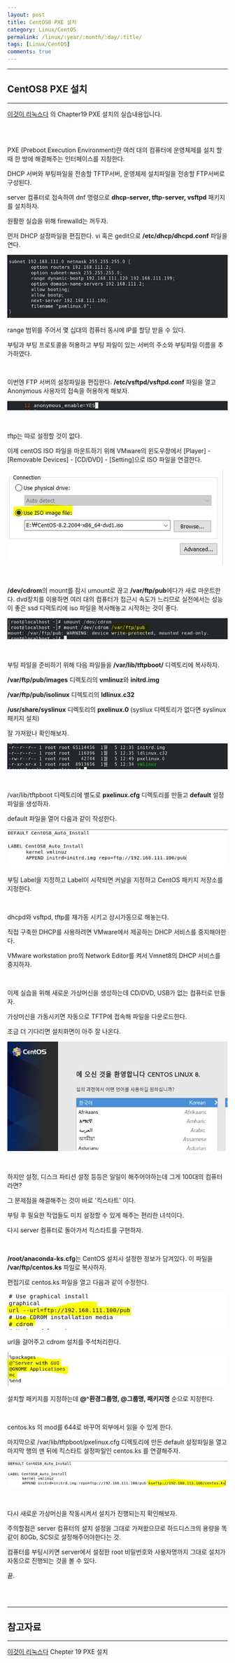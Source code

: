 ```yaml
---
layout: post
title: CentOS8 PXE 설치
category: Linux/CentOS
permalink: /linux/:year/:month/:day/:title/
tags: [Linux/CentOS]
comments: true
---
```


---

## CentOS8 PXE 설치

---

[이것이 리눅스다](https://book.naver.com/bookdb/book_detail.nhn?bid=16315003) 의 Chapter19 PXE 설치의 실습내용입니다.

<br>

<br>

PXE (Preboot Execution Environment)란 여러 대의 컴퓨터에 운영체제를 설치 할 때 한 방에 해결해주는 인터페이스를 지칭한다. 

DHCP 서버와 부팅파일을 전송할 TFTP서버, 운영체제 설치파일을 전송할 FTP서버로 구성된다.

server 컴퓨터로 접속하여 dnf 명령으로 **dhcp-server, tftp-server, vsftpd** 패키지를 설치하자.

원활한 실습을 위해 firewalld는 꺼두자.

먼저 DHCP 설정파일을 편집한다. vi 혹은 gedit으로 **/etc/dhcp/dhcpd.conf** 파일을 연다.

![dhcp설정](/assets/post/linux/2021-01-05-01.JPG)

range 범위를 주어서 몇 십대의 컴퓨터 동시에 IP를 할당 받을 수 있다.

부팅과 부팅 프로토콜을 허용하고 부팅 파일이 있는 서버의 주소와 부팅파일 이름을 추가하였다.

<br>

이번엔 FTP 서버의 설정파일을 편집한다. **/etc/vsftpd/vsftpd.conf** 파일을 열고 Anonymous 사용자의 접속을 허용하게 해보자.

![ftp설정](/assets/post/linux/2021-01-05-02.JPG)

<br>

tftp는 따로 설정할 것이 없다.

이제 centOS ISO 파일을 마운트하기 위해 VMware의 윈도우창에서 [Player] - [Removable Devices] - [CD/DVD] - [Setting]으로 ISO 파일을 연결한다.

![ISO](/assets/post/linux/2021-01-05-03.JPG)

<br>

**/dev/cdrom**의 mount를 잠시 umount로 끊고 **/var/ftp/pub**에다가 새로 마운트한다. dvd장치를 이용하면 여러 대의 컴퓨터가 접근시 속도가 느리므로 실전에서는 성능이 좋은 ssd 디렉토리에 iso 파일을 복사해놓고 시작하는 것이 좋다.

![mount](/assets/post/linux/2021-01-05-04.JPG)

<br>

부팅 파일을 준비하기 위해 다음 파일들을 **/var/lib/tftpboot/** 디렉토리에 복사하자.

**/var/ftp/pub/images** 디렉토리의 **vmlinuz**와 **initrd.img**

**/var/ftp/pub/isolinux** 디렉토리의 **ldlinux.c32**

**/usr/share/syslinux** 디렉토리의 **pxelinux.0** (sysliux 디렉토리가 없다면 syslinux 패키지 설치)

잘 가져왔나 확인해보자.

![복사](/assets/post/linux/2021-01-05-05.JPG)

<br>

/var/lib/tftpboot 디렉토리에 별도로 **pxelinux.cfg** 디렉토리를 만들고 **default** 설정 파일을 생성하자.

default 파일을 열어 다음과 같이 작성한다.

 ![default](/assets/post/linux/2021-01-05-06.JPG)

부팅 Label을 지정하고 Label이 시작되면 커널을 지정하고 CentOS 패키지 저장소를 지정한다.

<br>

dhcpd와 vsftpd, tftp를 재가동 시키고 상시가동으로 해놓는다.

직접 구축한 DHCP를 사용하려면 VMware에서 제공하는 DHCP 서비스를 중지해야한다.

VMware workstation pro의 Network Editor를 켜서 Vmnet8의 DHCP 서비스를 중지하자.

<br>

이제 실습을 위해 새로운 가상머신을 생성하는데 CD/DVD, USB가 없는 컴퓨터로 만들자.

가상머신을 가동시키면 자동으로 TFTP에 접속해 파일을 다운로드한다.

조금 더 기다리면 설치화면이 아주 잘 나온다.

![설치화면](/assets/post/linux/2021-01-05-07.JPG)

<br>

하지만 설정, 디스크 파티션 설정 등등은 일일이 해주어야하는데 그게 100대의 컴퓨터라면?

그 문제점을 해결해주는 것이 바로 '킥스타트' 이다.

부팅 후 필요한 작업들도 미치 설정할 수 있게 해주는 편리한 녀석이다.

다시 server 컴퓨터로 돌아가서  킥스타트를 구현하자.

<br>

**/root/anaconda-ks.cfg**는 CentOS 설치시 설정한 정보가 담겨있다. 이 파일을 **/var/ftp/centos.ks** 파일로 복사하자.

편집기로 centos.ks 파일을 열고 다음과 같이 수정한다.

![centos.ks](/assets/post/linux/2021-01-05-08.JPG)

url을 걸어주고 cdrom 설치를 주석처리한다. 

![centos.ks2](/assets/post/linux/2021-01-05-09.JPG)

설치할 패키지를 지정하는데 **@^환경그룹명, @그룹명, 패키지명** 순으로 지정한다.

<br>

centos.ks 의 mod를 644로 바꾸어 외부에서 읽을 수 있게 한다.

마지막으로 /var/lib/tftpboot/pxelinux.cfg 디렉토리에 만든 default 설정파일을 열고 마지막 행의 맨 뒤에 킥스타트 설정파일인 centos.ks 를 연결해주자.

![ks연결](/assets/post/linux/2021-01-05-10.JPG)

<br>

다시 새로운 가상머신을 작동시켜서 설치가 진행되는지 확인해보자.

주의할점은 server 컴퓨터의 설치 설정을 그대로 가져왔으므로 하드디스크의 용량을 똑같이 80Gb, SCSI로 설정해주어야한다는 것.

컴퓨터를 부팅시키면 server에서 설정한 root 비밀번호와 사용자명까지 그대로 설치가 자동으로 진행되는 것을 볼 수 있다.

끝.

<br>

<br>

---

## 참고자료

---

[이것이 리눅스다](https://book.naver.com/bookdb/book_detail.nhn?bid=16315003) Chepter 19 PXE 설치
